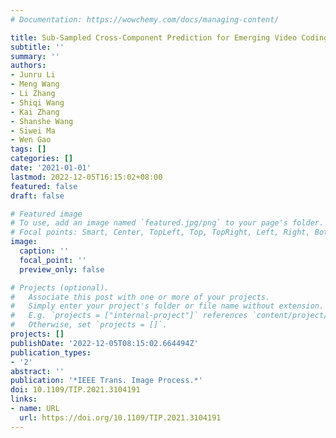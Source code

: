 ```yaml
---
# Documentation: https://wowchemy.com/docs/managing-content/

title: Sub-Sampled Cross-Component Prediction for Emerging Video Coding Standards
subtitle: ''
summary: ''
authors:
- Junru Li
- Meng Wang
- Li Zhang
- Shiqi Wang
- Kai Zhang
- Shanshe Wang
- Siwei Ma
- Wen Gao
tags: []
categories: []
date: '2021-01-01'
lastmod: 2022-12-05T16:15:02+08:00
featured: false
draft: false

# Featured image
# To use, add an image named `featured.jpg/png` to your page's folder.
# Focal points: Smart, Center, TopLeft, Top, TopRight, Left, Right, BottomLeft, Bottom, BottomRight.
image:
  caption: ''
  focal_point: ''
  preview_only: false

# Projects (optional).
#   Associate this post with one or more of your projects.
#   Simply enter your project's folder or file name without extension.
#   E.g. `projects = ["internal-project"]` references `content/project/deep-learning/index.md`.
#   Otherwise, set `projects = []`.
projects: []
publishDate: '2022-12-05T08:15:02.664494Z'
publication_types:
- '2'
abstract: ''
publication: '*IEEE Trans. Image Process.*'
doi: 10.1109/TIP.2021.3104191
links:
- name: URL
  url: https://doi.org/10.1109/TIP.2021.3104191
---
```

